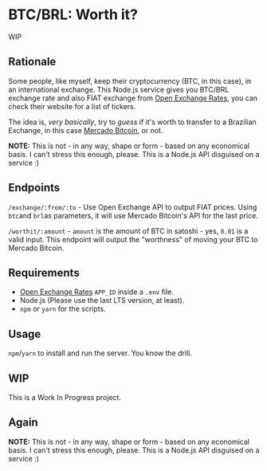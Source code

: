 # BTC/BRL: Worth it?

WIP

## Rationale

Some people, like myself, keep their cryptocurrency (BTC, in this case), in an international exchange.
This Node.js service gives you BTC/BRL exchange rate and also FIAT exchange from [Open Exchange Rates](https://openexchangerates.org), you can check their website for a list of tickers.

The idea is, *very basically*, try to *guess* if it's worth to transfer to a Brazilian Exchange, in this case [Mercado Bitcoin](mercadobitcoin.com.br), or not.

**NOTE:** This is not - in any way, shape or form - based on any economical basis. I can't stress this enough, please. This is a Node.js API disguised on a service :)

## Endpoints

`/exchange/:from/:to` - Use Open Exchange API to output FIAT prices. Using `btc`and `brl`as parameters, it will use Mercado Bitcoin's API for the last price.

`/worthit/:amount` - `amount` is the amount of BTC in satoshi - yes, `0.01` is a valid input. This endpoint will output the "worthness" of moving your BTC to Mercado Bitcoin.

## Requirements

  + [Open Exchange Rates](https://openexchangerates.org) `APP_ID` inside a `.env` file.
  + Node.js (Please use the last LTS version, at least).
  + `npm` or `yarn` for the scripts.

## Usage

`npm`/`yarn` to install and run the server. You know the drill.

## WIP

This is a Work In Progress project.

## Again

**NOTE:** This is not - in any way, shape or form - based on any economical basis. I can't stress this enough, please. This is a Node.js API disguised on a service :)
